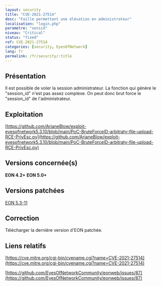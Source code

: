 ```yaml
---
layout: security
title: "CVE-2021-27514"
desc: "Faille permettant une élévation en administrateur"
localisation: "login.php"
parametre: "sessid"
niveau: "Critical"
status: "fixed"
ref: CVE-2021-27514
categories: [security, EyesOfNetwork]
lang: fr
permalink: /fr/security/:title
---
```


## Présentation

Il est possible de voler la session administrateur. La fonction qui génère le "session_id" n'est pas assez complexe. On peut donc brut force le "session_id" de l'administrateur.

## Exploitation

[https://github.com/ArianeBlow/exploit-eyesofnetwork5.3.10/blob/main/PoC-BruteForceID-arbitraty-file-upload-RCE-PrivEsc.py](https://github.com/ArianeBlow/exploit-eyesofnetwork5.3.10/blob/main/PoC-BruteForceID-arbitraty-file-upload-RCE-PrivEsc.py)

## Versions concernée(s)

**EON 4.2+**
**EON 5.0+**

## Versions patchées

[EON 5.3-11](https://github.com/EyesOfNetworkCommunity/eonweb/releases/tag/5.3-11)

## Correction

Télécharger la dernière version d'EON patchée.

## Liens relatifs

[https://cve.mitre.org/cgi-bin/cvename.cgi?name=CVE-2021-27514](https://cve.mitre.org/cgi-bin/cvename.cgi?name=CVE-2021-27514)

[https://github.com/EyesOfNetworkCommunity/eonweb/issues/87](https://github.com/EyesOfNetworkCommunity/eonweb/issues/87)